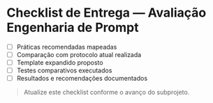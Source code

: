 # Checklist de Entrega — Avaliação Engenharia de Prompt

- [ ] Práticas recomendadas mapeadas
- [ ] Comparação com protocolo atual realizada
- [ ] Template expandido proposto
- [ ] Testes comparativos executados
- [ ] Resultados e recomendações documentados

> Atualize este checklist conforme o avanço do subprojeto.